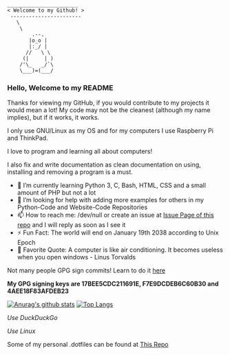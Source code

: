 
```
_______________________
< Welcome to my Github! >
 -----------------------
   \
    \
        .--.
       |o_o |
       |:_/ |
      //   \ \
     (|     | )
    /'\_   _/`\
    \___)=(___/

```

### Hello, Welcome to my README

Thanks for viewing my GitHub, if you would contribute to my projects it would mean a lot!
My code may not be the cleanest (although my name implies), but if it works, it works.

I only use GNU/Linux as my OS and for my computers I use Raspberry Pi and ThinkPad.

I love to program and learning all about computers!

I also fix and write documentation as clean documentation on using, installing and removing a program is a must.

- 🌱 I’m currently learning Python 3, C, Bash, HTML, CSS and a small amount of PHP but not a lot
- 🤔 I’m looking for help with adding more examples for others in my Python-Code and Website-Code Repositories
- 📫 How to reach me: /dev/null or create an issue at [Issue Page of this repo](https://github.com/CleanMachine1/CleanMachine1/issues) and I will reply as soon as I see it
- ⚡ Fun Fact: The world will end on January 19th 2038 according to Unix Epoch
- 💬 Favorite Quote: A computer is like air conditioning. It becomes useless when you open windows - Linus Torvalds

Not many people GPG sign commits! Learn to do it [here](https://docs.github.com/en/github/authenticating-to-github/generating-a-new-gpg-key)

<b> My GPG signing keys are 17BEE5CDC211691E,  F7E9DCDEB6C60B30 and  4AEE18F83AFDEB23 </b>

[![Anurag's github stats](https://github-readme-stats.vercel.app/api?username=CleanMachine1&theme=dark&show_icons=true)](https://github.com/anuraghazra/github-readme-stats)
[![Top Langs](https://github-readme-stats.vercel.app/api/top-langs/?username=CleanMachine1&layout=compact&theme=dark)](https://github.com/anuraghazra/github-readme-stats)
<br>

_Use DuckDuckGo_

_Use Linux_

Some of my personal .dotfiles can be found at [This Repo](https://github.com/CleanMachine1/CleanMachine1/)
